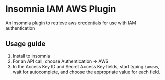 # Insomnia IAM AWS Plugin

An Insomnia plugin to retrieve aws credentials for use with IAM authentication

## Usage guide

1. Install to insomnia
2. For an API call, choose Authentication -> AWS
3. In the Access Key ID and Secret Access Key fields, start typing `iamaws`, wait for autocomplete, and choose the appropriate value for each field.


